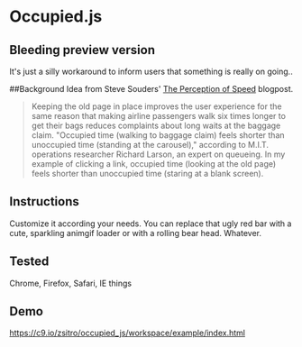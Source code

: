 Occupied.js
=========

## Bleeding preview version
It's just a silly workaround to inform users that something is really on going..

##Background
Idea from Steve Souders' [The Perception of Speed](http://www.stevesouders.com/blog/2012/12/03/the-perception-of-speed/?sleep=5) blogpost.
> Keeping the old page in place improves the user experience for the same reason that making airline passengers walk six times longer to get their bags reduces complaints about long waits at the baggage claim. "Occupied time (walking to baggage claim) feels shorter than unoccupied time (standing at the carousel)," according to M.I.T. operations researcher Richard Larson, an expert on queueing. In my example of clicking a link, occupied  time (looking at the old page) feels shorter than unoccupied time (staring at a blank screen).


## Instructions
Customize it according your needs.
You can replace that ugly red bar with a cute, sparkling animgif loader or with a rolling bear head. Whatever.

## Tested
Chrome, Firefox, Safari, IE things

## Demo
https://c9.io/zsitro/occupied_js/workspace/example/index.html